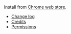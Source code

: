 Install from [Chrome web store](https://chrome.google.com/webstore/detail/http-switchboard/mghdpehejfekicfjcdbfofhcmnjhgaag).

* [Change log](wiki/Change-log)
* [Credits](wiki/Credits)
* [Permissions](wiki/Permissions)